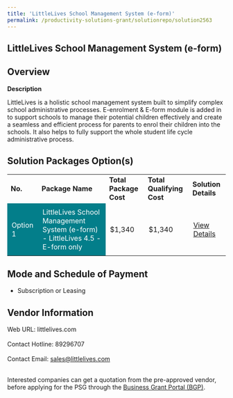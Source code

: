 ```yaml
---
title: 'LittleLives School Management System (e-form)'
permalink: /productivity-solutions-grant/solutionrepo/solution2563
---
```


## LittleLives School Management System (e-form)

## Overview

**Description**

LittleLives is a holistic school management system built to simplify complex school administrative processes. E-enrolment & E-form module is added in to support schools to manage their potential children effectively and create a seamless and efficient process for parents to enrol their children into the schools. It also helps to fully support the whole student life cycle administrative process.

## Solution Packages Option(s)

<table>
<tr>
<td><b>No.</b></td>
<td><b>Package Name</b></td>
<td><b>Total Package Cost</b></td>
<td><b>Total Qualifying Cost</b></td>
<td><b>Solution Details</b></td>
</tr>
<tr>
<td style='padding: 10px; background-color: #037E8A; color: #FFFFFF;'>Option 1</td>
<td style='padding: 10px; background-color: #037E8A; color: #FFFFFF;'>LittleLives School Management System (e-form) - LittleLives 4.5 - E-form only </td>
<td style='padding: 10px;'>$1,340</td>
<td style='padding: 10px;'>$1,340</td>
<td style='padding: 10px;'><a href='https://www.gobusiness.gov.sg/images/psg/LittleLives_(e-form)_20210381_Desensitised_Annex_3.pdf' target='_blank'>View Details</a></td>
</tr>
</table>

## Mode and Schedule of Payment

 - Subscription or Leasing

## Vendor Information

 Web URL: littlelives.com <br><br>Contact Hotline: 89296707 <br><br>Contact Email: sales@littlelives.com <br><br>

Interested companies can get a quotation from the pre-approved vendor, before applying for the PSG through the <a href='https://www.businessgrants.gov.sg/' target='_blank' rel='noopener'>Business Grant Portal (BGP)</a>.

<script src="/jquery/resize-tables.js"></script>
